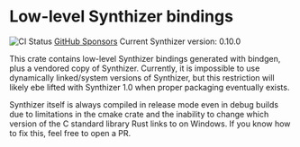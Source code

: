 # Low-level Synthizer bindings

![CI Status](https://github.com/synthizer/synthizer-rs/actions/workflows/ci.yaml/badge.svg)
[GitHub Sponsors](https://github.com/sponsors/ahicks92)
Current Synthizer version: 0.10.0

This crate contains low-level Synthizer bindings generated with bindgen, plus a
vendored copy of Synthizer.  Currently, it is impossible to use dynamically
linked/system versions of Synthizer, but this restriction will likely ebe lifted
with Synthizer 1.0 when proper packaging eventually exists.

Synthizer itself is always compiled in release mode even in debug builds due to
limitations in the cmake crate and the inability to change which version of the
C standard library Rust links to on Windows.  If you know how to fix this, feel
free to open a  PR.